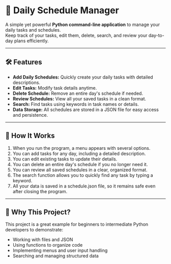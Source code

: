 # 📅 Daily Schedule Manager

A simple yet powerful **Python command-line application** to manage your daily tasks and schedules.  
Keep track of your tasks, edit them, delete, search, and review your day-to-day plans efficiently.

---

## 🛠 Features

- **Add Daily Schedules:** Quickly create your daily tasks with detailed descriptions.
- **Edit Tasks:** Modify task details anytime.
- **Delete Schedule:** Remove an entire day's schedule if needed.
- **Review Schedules:** View all your saved tasks in a clean format.
- **Search:** Find tasks using keywords in task names or details.
- **Data Storage:** All schedules are stored in a JSON file for easy access and persistence.

---

## 📝 How It Works

1. When you run the program, a menu appears with several options.
2. You can add tasks for any day, including a detailed description.
3. You can edit existing tasks to update their details.
4. You can delete an entire day's schedule if you no longer need it.
5. You can review all saved schedules in a clear, organized format.
6. The search function allows you to quickly find any task by typing a keyword.
7. All your data is saved in a schedule.json file, so it remains safe even after closing the program.

---

## 🚀 Why This Project?

This project is a great example for beginners to intermediate Python developers to demonstrate:

- Working with files and JSON
- Using functions to organize code
- Implementing menus and user input handling
- Searching and managing structured data


